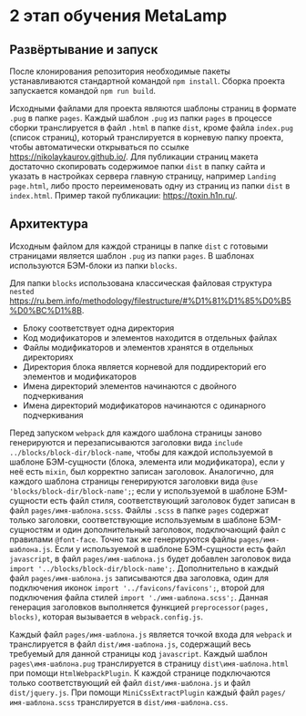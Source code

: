 # 2 этап обучения MetaLamp

## Развёртывание и запуск

После клонирования репозитория необходимые пакеты устанавливаются стандартной
командой `npm install`. Сборка проекта запускается командой `npm run build`.

Исходными файлами для проекта являются шаблоны страниц в формате `.pug` в
папке `pages`. Каждый шаблон `.pug` из папки `pages` в процессе сборки транслируется в файл
`.html` в папке `dist`, кроме файла `index.pug` (список страниц), который транслируется в корневую папку
проекта, чтобы автоматически открываться по ссылке https://nikolaykaurov.github.io/.
Для публикации страниц макета достаточно скопировать содержимое папки
`dist` в папку сайта и указать в настройках сервера главную страницу,
например `Landing page.html`, либо просто переименовать одну из страниц из папки
`dist` в `index.html`. Пример такой публикации: https://toxin.h1n.ru/.

## Архитектура

Исходным файлом для каждой страницы в папке `dist` с готовыми страницами
является шаблон `.pug` из папки `pages`. В шаблонах используются БЭМ-блоки
из папки `blocks`.

Для папки `blocks` использована классическая файловая 
структура `nested` https://ru.bem.info/methodology/filestructure/#%D1%81%D1%85%D0%B5%D0%BC%D1%8B.
- Блоку соответствует одна директория
- Код модификаторов и элементов находится в отдельных файлах
- Файлы модификаторов и элементов хранятся в отдельных директориях
- Директория блока является корневой для поддиректорий его элементов и модификаторов
- Имена директорий элементов начинаются с двойного подчеркивания
- Имена директорий модификаторов начинаются с одинарного подчеркивания

Перед запуском `webpack` для каждого шаблона страницы заново генерируются
и перезаписываются заголовки вида `include ../blocks/block-dir/block-name`,
чтобы для каждой используемой в шаблоне БЭМ-сущности (блока, элемента или
модификатора), если у неё есть `mixin`, был корректно записан заголовок.
Аналогично, для каждого шаблона страницы генерируются заголовки вида
`@use 'blocks/block-dir/block-name';`; если у используемой в шаблоне БЭМ-сущности
есть файл стиля, соответствующий заголовок будет записан в файл
`pages/имя-шаблона.scss`. Файлы `.scss` в папке `pages` содержат только заголовки,
соответствующие используемым в шаблоне БЭМ-сущностям и один дополнительный
заголовок, подключающий файл с правилами `@font-face`.
Точно так же генерируются файлы `pages/имя-шаблона.js`. Если у используемой
в шаблоне БЭМ-сущности есть файл `javascript`, в файл `pages/имя-шаблона.js`
будет добавлен заголовок вида `import '../blocks/block-dir/block-name';`.
Дополнительно в каждый файл `pages/имя-шаблона.js` записываются два заголовка,
один для подключения иконок `import '../favicons/favicons';`, второй для
подключения файла стилей `import './имя-шаблона.scss';`. Данная генерация
заголовков выполняется функцией `preprocessor(pages, blocks)`, которая вызывается
в `webpack.config.js`.

Каждый файл `pages/имя-шаблона.js` является точкой входа для `webpack` и транслируется
в файл `dist/имя-шаблона.js`, содержащий весь требуемый для данной страницы
код `javascript`. Каждый шаблон `pages\имя-шаблона.pug` транслируется в
страницу `dist\имя-шаблона.html` при помощи `HtmlWebpackPlugin`. К каждой
странице подключаются только соответствующий ей файл `dist/имя-шаблона.js` и
файл `dist/jquery.js`. При помощи `MiniCssExtractPlugin` каждый файл 
`pages/имя-шаблона.scss` транслируется в `dist/имя-шаблона.css`.



